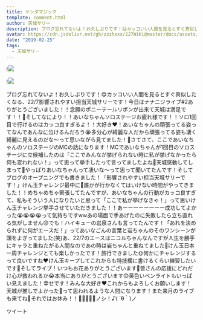 ```yaml
---
title: ケンダマジック
template: comment.html
author: 天城サリー
description: ブログ忘れてないよ！お久しぶりです！😋カッコいい人間を見るとすぐ真似したくなる、22/7影響されやすい担当天城サリーです！今日はナナニジライブ#2ありがとうございました！！念願のポニーテールリボンが出来て...
avatar: https://cdn.jsdelivr.net/gh/zzzhxxx/227WiKi@master/docs/assets/photo/avatar/sally.jpg
date: "2019-02-25"
tags:
  - 天城サリー
---
```


!![](https://cdn.jsdelivr.net/gh/227WiKi/227WiKi-image@master/blog-image/sally-2019-02-25_1.jpg)

!![](https://cdn.jsdelivr.net/gh/227WiKi/227WiKi-image@master/blog-image/sally-2019-02-25_2.jpg)


ブログ忘れてないよ！お久しぶりです！😋カッコいい人間を見るとすぐ真似したくなる、22/7影響されやすい担当天城サリーです！今日はナナニジライブ#2ありがとうございました！！念願のポニーテールリボンが出来て天城は満足です！！🎀そしてなにより！！あいなちゃんソロステージお疲れ様です！！ソロ1回目で行けるのはカッコ良すぎるよ！！大好き❤！あいなちゃんの頑張ってる姿ってなんであんなに泣けるんだろう😭多分心が綺麗な人だから頑張ってる姿も凄く綺麗に見えるのだな〜って思いながら見てました！🥰さてさて、ここであいなちゃんのソロステージのMCの話になります！MCであいなちゃんが1回目のソロステージに立候補したのは「ここでみんなが挙げられない時に私が挙げなかったら何も変われない！」って思って挙手したって言ってましたよね🍓天城感動してしまって🥺やっぱりあいなちゃんって凄いな〜って思って聞いてたんです！そしてブログのオープニングでも書きました！「影響されやすい担当天城サリーです！」けん玉チャレンジ最中に💪誰かが行かなくてはいけない時間がやってきました！！めちゃめちゃ緊張してたんですが、あいなちゃんの行動がカッコ良すぎて、私もそういう人になりたいと思って「ここで私が挙げなきゃ！」って思いけん玉チャレンジ挙手させていただきました！！あーーーーーーーー成功してよかった😭😭😭😭って気持ちですwwあの場面で手あげたのに失敗したら立ち直れる気がしません😓でも！ハイキューの岩泉さんも言ってたんです！「あれを決められずに何がエースだ！」ってあいなごんの言葉と岩ちゃんのそのワンシーンが頭をよぎってました(笑)あ、22/7のエースはニコルちゃんなんですが人生を勝手にキャラと重ねたがる人間なのであの時は岩ちゃんと重ねてました🥰けん玉日本一周チャレンジとても楽しかったです！旅行できました🌞何かにチャレンジするって良いですね❤️けん玉キープしてこれからも特技欄に書けるくらい練習したいです💃そしてライブ！いつもお花ありがとうございます💐皆さんの応援にどれだけ心が救われるか😭本当にありがとうございます😊黄色いペンライトもいっぱい見えました！幸せです！みんな大好き❤これからもよろしくお願いします！天城が推しでよかった🥰って思われるような人間になります！また来月のライブも来てね🥺それではお休み！！🌸🌸🌸🌸😊ノシ！♪( ´θ｀)ノ


ツイート



